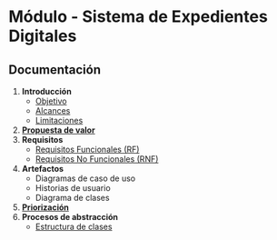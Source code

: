 # Módulo - Sistema de Expedientes Digitales

## Documentación

1. **Introducción**
    - [Objetivo](docs/objetivo.md)
    - [Alcances](docs/alcances.md)
    - [Limitaciones](docs/limitaciones.md)
2. **[Propuesta de valor](docs/propuesta_valor.md)**
3. **Requisitos**
    - [Requisitos Funcionales (RF)](docs/requisitos_funcionales.md)
    - [Requisitos No Funcionales (RNF)](docs/requisitos_no_funcionales.md)
4. **Artefactos**
    - Diagramas de caso de uso
    - Historias de usuario
    - Diagrama de clases
6. **[Priorización](docs/priorizacion.md)**
7. **Procesos de abstracción**
    - [Estructura de clases](docs/estructura_clases.md)

